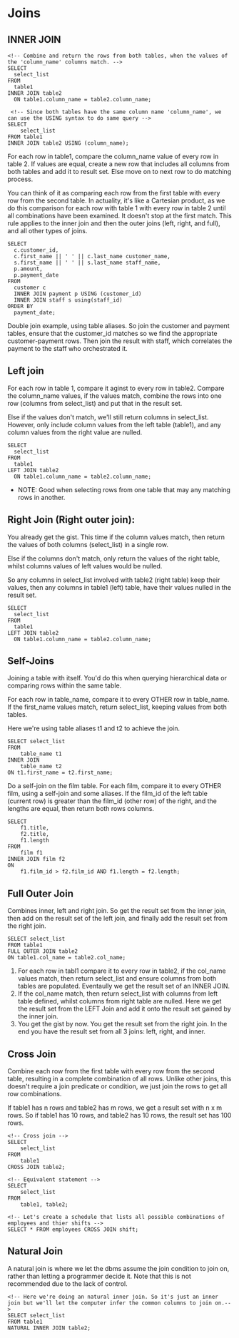 # Joins

## INNER JOIN
```
<!-- Combine and return the rows from both tables, when the values of the 'column_name' columns match. -->
SELECT 
  select_list 
FROM 
  table1
INNER JOIN table2 
  ON table1.column_name = table2.column_name;
  
 <!-- Since both tables have the same column name 'column_name', we can use the USING syntax to do same query -->
SELECT 
    select_list
FROM table1
INNER JOIN table2 USING (column_name);
```
For each row in table1, compare the column_name value of every row in table 2. If values are equal, create a new row that includes all columns from both tables and add it to result set. Else move on to next row to do matching process.

You can think of it as comparing each row from the first table with every row from the second table. In actuality, it's like a Cartesian product, as we do this comparison for each row with table 1 with every row in table 2 until all combinations have been examined. It doesn't stop at the first match. This rule applies to the inner join and then the outer joins (left, right, and full), and all other types of joins. 

```
SELECT 
  c.customer_id, 
  c.first_name || ' ' || c.last_name customer_name, 
  s.first_name || ' ' || s.last_name staff_name, 
  p.amount, 
  p.payment_date 
FROM 
  customer c 
  INNER JOIN payment p USING (customer_id) 
  INNER JOIN staff s using(staff_id) 
ORDER BY 
  payment_date;
```
Double join example, using table aliases. So join the customer and payment tables, ensure that the customer_id matches so we find the appropriate customer-payment rows. Then join the result with staff, which correlates the payment to the staff who orchestrated it.


## Left join
For each row in table 1, compare it aginst  to every row in table2. Compare the column_name values, if the values match, combine the rows into one row (columns from select_list) and put that in the result set.

Else if the values don't match, we'll still return columns in select_list. However, only include column values from the left table (table1), and any column values from the right value are nulled.
```
SELECT 
  select_list 
FROM 
  table1
LEFT JOIN table2 
  ON table1.column_name = table2.column_name;
```
- NOTE: Good when selecting rows from one table that may  any matching rows in another.

## Right Join (Right outer join):
You already get the gist. This time if the column values match, then return the values of both columns (select_list) in a single row.

Else if the columns don't match, only return the values of the right table, whilst columns values of left values would be nulled.

So any columns in select_list involved with table2 (right table) keep their values, then any columns in table1 (left) table, have their values nulled in the result set.
```
SELECT 
  select_list 
FROM 
  table1
LEFT JOIN table2 
  ON table1.column_name = table2.column_name;
```

## Self-Joins
Joining a table with itself. You'd do this when querying hierarchical data or comparing rows within the same table.

For each row in table_name, compare it to every OTHER row in table_name. If the first_name values match, return select_list, keeping values from both tables.

Here we're using table aliases t1 and t2 to achieve the join.
```
SELECT select_list 
FROM 
    table_name t1 
INNER JOIN
    table_name t2
ON t1.first_name = t2.first_name;
```

Do a self-join on the film table. For each film, compare it to every OTHER film, using a self-join and some aliases. If the film_id of the left table (current row) is greater than the film_id (other row) of the right, and the lengths are equal, then return both rows columns.


```
SELECT
    f1.title,
    f2.title,
    f1.length
FROM 
    film f1
INNER JOIN film f2 
ON 
    f1.film_id > f2.film_id AND f1.length = f2.length;
```

## Full Outer Join
Combines inner, left and right join. So get the result set from the inner join, then add on the result set of the left join, and finally add the result set from the right join.

```
SELECT select_list
FROM table1
FULL OUTER JOIN table2
ON table1.col_name = table2.col_name;
```
1. For each row in tabl1 compare it to every row in table2, if the col_name values match, then return select_list and ensure columns from both tables are populated. Eventaully we get the result set of an INNER JOIN.
2. If the col_name match, then return select_list with columns from left table defined, whilst columns from right table are nulled. Here we get the result set from the LEFT Join and add it onto the result set gained by the inner join.
3. You get the gist by now. You get the result set from the right join. In the end you have the result set from all 3 joins: left, right, and inner.

## Cross Join
Combine each row from the first table with every row from the second table, resulting in a complete combination of all rows. Unlike other joins, this doesn't require a join predicate or condition, we just join the rows to get all row combinations.

If table1 has n rows and table2 has m rows, we get a result set with n x m rows. So if table1 has 10 rows, and table2 has 10 rows, the result set has 100 rows.
```
<!-- Cross join -->
SELECT
    select_list
FROM 
    table1
CROSS JOIN table2;

<!-- Equivalent statement -->
SELECT
    select_list
FROM 
    table1, table2;
    
<!-- Let's create a schedule that lists all possible combinations of employees and thier shifts -->
SELECT * FROM employees CROSS JOIN shift;
```

## Natural Join
A natural join is where we let the dbms assume the join condition to join on, rather than letting a programmer decide it. Note that this is not recommended due to the lack of control.

```
<!-- Here we're doing an natural inner join. So it's just an inner join but we'll let the computer infer the common columns to join on.-->
SELECT select_list
FROM table1
NATURAL INNER JOIN table2;
```